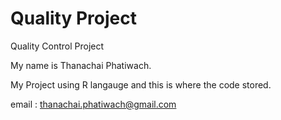 # Quality Project
Quality Control Project

My name is Thanachai Phatiwach.

My Project using R langauge and this is where the code stored.

email : thanachai.phatiwach@gmail.com

